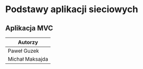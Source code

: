 # Podstawy aplikacji sieciowych
## Aplikacja MVC

|Autorzy		|
|---------------|
|Paweł Guzek	|
|Michał Maksajda|
